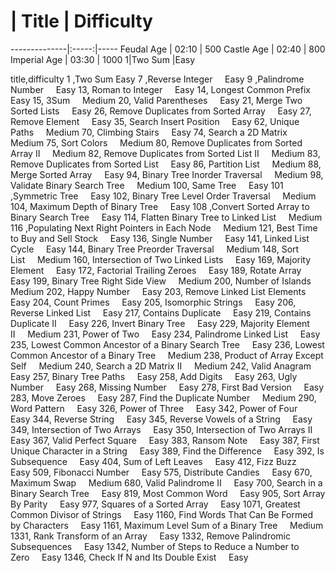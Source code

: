 #

#          | Title  | Difficulty 
--------------|:-----:|-----
Feudal Age   | 02:10 |  500 
Castle Age    | 02:40 |  800 
Imperial Age  | 03:30 | 1000 
1|Two Sum    	|Easy


title,difficulty
1	,Two Sum    	Easy
7	,Reverse Integer    	Easy
9	,Palindrome Number    	Easy
13,	Roman to Integer    	Easy
14,	Longest Common Prefix    	Easy
15,	3Sum    	Medium
20,	Valid Parentheses    	Easy
21,	Merge Two Sorted Lists    	Easy
26,	Remove Duplicates from Sorted Array    	Easy
27,	Remove Element    	Easy
35,	Search Insert Position    	Easy
62,	Unique Paths    	Medium
70,	Climbing Stairs    	Easy
74,	Search a 2D Matrix    	Medium
75,	Sort Colors    	Medium
80,	Remove Duplicates from Sorted Array II    	Medium
82,	Remove Duplicates from Sorted List II    	Medium
83,	Remove Duplicates from Sorted List    	Easy
86,	Partition List    	Medium
88,	Merge Sorted Array    	Easy
94,	Binary Tree Inorder Traversal    	Medium
98,	Validate Binary Search Tree    	Medium
100,	Same Tree    	Easy
101	,Symmetric Tree    	Easy
102,	Binary Tree Level Order Traversal    	Medium
104,	Maximum Depth of Binary Tree    	Easy
108	,Convert Sorted Array to Binary Search Tree    	Easy
114,	Flatten Binary Tree to Linked List    	Medium
116	,Populating Next Right Pointers in Each Node    	Medium
121,	Best Time to Buy and Sell Stock    	Easy
136,	Single Number    	Easy
141,	Linked List Cycle    	Easy
144,	Binary Tree Preorder Traversal    	Medium
148,	Sort List    	Medium
160,	Intersection of Two Linked Lists    	Easy
169,	Majority Element    	Easy
172,	Factorial Trailing Zeroes    	Easy
189,	Rotate Array    	Easy
199,	Binary Tree Right Side View    	Medium
200,	Number of Islands    	Medium
202,	Happy Number    	Easy
203,	Remove Linked List Elements    	Easy
204,	Count Primes    	Easy
205,	Isomorphic Strings    	Easy
206,	Reverse Linked List    	Easy
217,	Contains Duplicate    	Easy
219,	Contains Duplicate II    	Easy
226,	Invert Binary Tree    	Easy
229,	Majority Element II    	Medium
231,	Power of Two    	Easy
234,	Palindrome Linked List    	Easy
235,	Lowest Common Ancestor of a Binary Search Tree    	Easy
236,	Lowest Common Ancestor of a Binary Tree    	Medium
238,	Product of Array Except Self    	Medium
240,	Search a 2D Matrix II    	Medium
242,	Valid Anagram    	Easy
257,	Binary Tree Paths    	Easy
258,	Add Digits    	Easy
263,	Ugly Number    	Easy
268,	Missing Number    	Easy
278,	First Bad Version    	Easy
283,	Move Zeroes    	Easy
287,	Find the Duplicate Number    	Medium
290,	Word Pattern    	Easy
326,	Power of Three    	Easy
342,	Power of Four    	Easy
344,	Reverse String    	Easy
345,	Reverse Vowels of a String    	Easy
349,	Intersection of Two Arrays    	Easy
350,	Intersection of Two Arrays II    	Easy
367,	Valid Perfect Square    	Easy
383,	Ransom Note    	Easy
387,	First Unique Character in a String    	Easy
389,	Find the Difference    	Easy
392,	Is Subsequence    	Easy
404,	Sum of Left Leaves    	Easy
412,	Fizz Buzz    	Easy
509,	Fibonacci Number    	Easy
575,	Distribute Candies    	Easy
670,	Maximum Swap    	Medium
680,	Valid Palindrome II    	Easy
700,	Search in a Binary Search Tree    	Easy
819,	Most Common Word    	Easy
905,	Sort Array By Parity    	Easy
977,	Squares of a Sorted Array    	Easy
1071,	Greatest Common Divisor of Strings    	Easy
1160,	Find Words That Can Be Formed by Characters    	Easy
1161,	Maximum Level Sum of a Binary Tree    	Medium
1331,	Rank Transform of an Array    	Easy
1332,	Remove Palindromic Subsequences    	Easy
1342,	Number of Steps to Reduce a Number to Zero    	Easy
1346,	Check If N and Its Double Exist    	Easy

